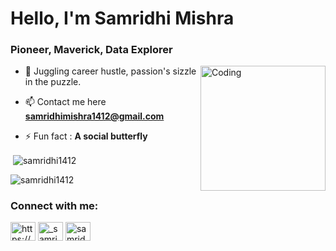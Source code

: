<h1 align="left">Hello, I'm Samridhi Mishra</h1>
<h3 align="left">Pioneer, Maverick, Data Explorer</h3>
<img align="right" alt="Coding" width="200" src="https://cdn-media-1.freecodecamp.org/code-radio/Saron3.gif">

- 🌱 Juggling career hustle, passion's sizzle in the puzzle.

- 📫 Contact me here **samridhimishra1412@gmail.com**

- ⚡ Fun fact : **A social butterfly**


<p>&nbsp;<img align="center" src="https://github-readme-stats.vercel.app/api?username=samridhi1412&show_icons=true&locale=en" alt="samridhi1412" /></p>

<p><img align="center" src="https://github-readme-streak-stats.herokuapp.com/?user=samridhi1412&" alt="samridhi1412" /></p>

<h3 align="left">Connect with me:</h3>
<p align="left">
<a href="https://linkedin.com/in/https://www.linkedin.com/in/samridhi-mishra-8b91a7216/" target="blank"><img align="center" src="https://raw.githubusercontent.com/rahuldkjain/github-profile-readme-generator/master/src/images/icons/Social/linked-in-alt.svg" alt="https://www.linkedin.com/in/samridhi-mishra-8b91a7216/" height="30" width="40" /></a>
<a href="https://instagram.com/_samridhi.mishra_" target="blank"><img align="center" src="https://raw.githubusercontent.com/rahuldkjain/github-profile-readme-generator/master/src/images/icons/Social/instagram.svg" alt="_samridhi.mishra_" height="30" width="40" /></a>
<a href="https://auth.geeksforgeeks.org/user/samridhimi5jbv" target="blank"><img align="center" src="https://raw.githubusercontent.com/rahuldkjain/github-profile-readme-generator/master/src/images/icons/Social/geeks-for-geeks.svg" alt="samridhimi5jbv" height="30" width="40" /></a>
</p>

